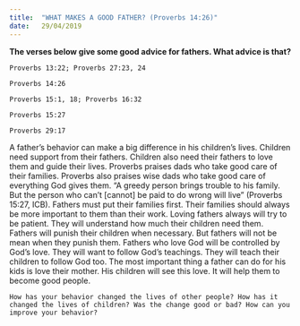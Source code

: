 ```yaml
---
title:  "WHAT MAKES A GOOD FATHER? (Proverbs 14:26)"
date:   29/04/2019
---
```




**The verses below give some good advice for fathers. What advice is that?**

`Proverbs 13:22; Proverbs 27:23, 24`

`Proverbs 14:26`

`Proverbs 15:1, 18; Proverbs 16:32`

`Proverbs 15:27`

`Proverbs 29:17`

A father’s behavior can make a big difference in his children’s lives. Children need support from their fathers. Children also need their fathers to love them and guide their lives. Proverbs praises dads who take good care of their families. Proverbs also praises wise dads who take good care of everything God gives them. “A greedy person brings trouble to his family. But the person who can’t [cannot] be paid to do wrong will live” (Proverbs 15:27, ICB). Fathers must put their families first. Their families should always be more important to them than their work. Loving fathers always will try to be patient. They will understand how much their children need them. Fathers will punish their children when necessary. But fathers will not be mean when they punish them. Fathers who love God will be controlled by God’s love. They will want to follow God’s teachings. They will teach their children to follow God too. The most important thing a father can do for his kids is love their mother. His children will see this love. It will help them to become good people.

`How has your behavior changed the lives of other people? How has it changed the lives of children? Was the change good or bad? How can you improve your behavior?`
